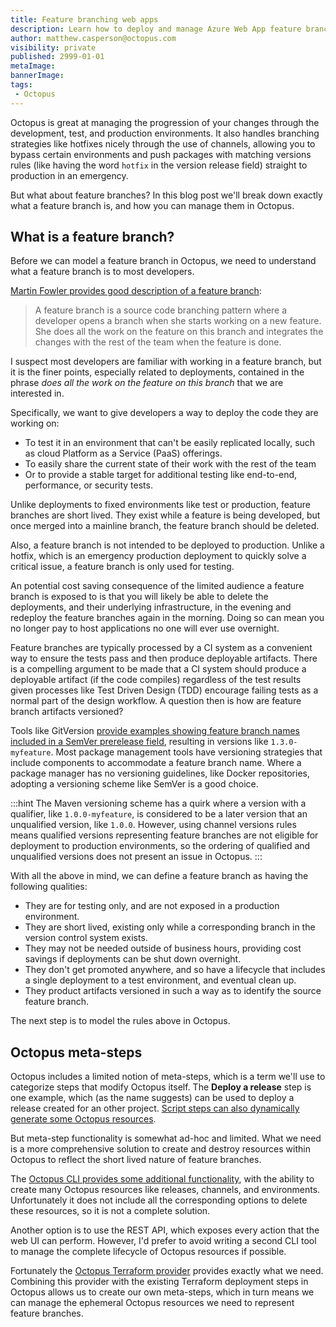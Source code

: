 ```yaml
---
title: Feature branching web apps
description: Learn how to deploy and manage Azure Web App feature branches in Octopus
author: matthew.casperson@octopus.com
visibility: private
published: 2999-01-01
metaImage: 
bannerImage: 
tags:
 - Octopus
---
```


Octopus is great at managing the progression of your changes through the development, test, and production environments. It also handles branching strategies like hotfixes nicely through the use of channels, allowing you to bypass certain environments and push packages with matching versions rules (like having the word `hotfix` in the version release field) straight to production in an emergency.

But what about feature branches? In this blog post we'll break down exactly what a feature branch is, and how you can manage them in Octopus.

## What is a feature branch?

Before we can model a feature branch in Octopus, we need to understand what a feature branch is to most developers.

[Martin Fowler provides good description of a feature branch](https://martinfowler.com/bliki/FeatureBranch.html):

> A feature branch is a source code branching pattern where a developer opens a branch when she starts working on a new feature. She does all the work on the feature on this branch and integrates the changes with the rest of the team when the feature is done.

I suspect most developers are familiar with working in a feature branch, but it is the finer points, especially related to deployments, contained in the phrase *does all the work on the feature on this branch* that we are interested in.

Specifically, we want to give developers a way to deploy the code they are working on:

* To test it in an environment that can't be easily replicated locally, such as cloud Platform as a Service (PaaS) offerings.
* To easily share the current state of their work with the rest of the team
* Or to provide a stable target for additional testing like end-to-end, performance, or security tests.

Unlike deployments to fixed environments like test or production, feature branches are short lived. They exist while a feature is being developed, but once merged into a mainline branch, the feature branch should be deleted.

Also, a feature branch is not intended to be deployed to production. Unlike a hotfix, which is an emergency production deployment to quickly solve a critical issue, a feature branch is only used for testing.

An potential cost saving consequence of the limited audience a feature branch is exposed to is that you will likely be able to delete the deployments, and their underlying infrastructure, in the evening and redeploy the feature branches again in the morning. Doing so can mean you no longer pay to host applications no one will ever use overnight.

Feature branches are typically processed by a CI system as a convenient way to ensure the tests pass and then produce deployable artifacts. There is a compelling argument to be made that a CI system should produce a deployable artifact (if the code compiles) regardless of the test results given processes like Test Driven Design (TDD) encourage failing tests as a normal part of the design workflow. A question then is how are feature branch artifacts versioned?

Tools like GitVersion [provide examples showing feature branch names included in a SemVer prerelease field](https://gitversion.net/docs/learn/branching-strategies/gitflow/examples), resulting in versions like `1.3.0-myfeature`. Most package management tools have versioning strategies that include components to accommodate a feature branch name. Where a package manager has no versioning guidelines, like Docker repositories, adopting a versioning scheme like SemVer is a good choice.

:::hint
The Maven versioning scheme has a quirk where a version with a qualifier, like `1.0.0-myfeature`, is considered to be a later version that an unqualified version, like `1.0.0`. However, using channel versions rules means qualified versions representing feature branches are not eligible for deployment to production environments, so the ordering of qualified and unqualified versions does not present an issue in Octopus.
:::

With all the above in mind, we can define a feature branch as having the following qualities:

* They are for testing only, and are not exposed in a production environment.
* They are short lived, existing only while a corresponding branch in the version control system exists.
* They may not be needed outside of business hours, providing cost savings if deployments can be shut down overnight.
* They don't get promoted anywhere, and so have a lifecycle that includes a single deployment to a test environment, and eventual clean up.
* They product artifacts versioned in such a way as to identify the source feature branch.

The next step is to model the rules above in Octopus.

## Octopus meta-steps

Octopus includes a limited notion of meta-steps, which is a term we'll use to categorize steps that modify Octopus itself. The **Deploy a release** step is one example, which (as the name suggests) can be used to deploy a release created for an other project. [Script steps can also dynamically generate some Octopus resources](https://octopus.com/docs/infrastructure/deployment-targets/dynamic-infrastructure).

But meta-step functionality is somewhat ad-hoc and limited. What we need is a more comprehensive solution to create and destroy resources within Octopus to reflect the short lived nature of feature branches.

The [Octopus CLI provides some additional functionality](https://octopus.com/docs/octopus-rest-api/octopus-cli), with the ability to create many Octopus resources like releases, channels, and environments. Unfortunately it does not include all the corresponding options to delete these resources, so it is not a complete solution.

Another option is to use the REST API, which exposes every action that the web UI can perform. However, I'd prefer to avoid writing a second CLI tool to manage the complete lifecycle of Octopus resources if possible.

Fortunately the [Octopus Terraform provider](https://registry.terraform.io/providers/OctopusDeployLabs/octopusdeploy/latest/docs) provides exactly what we need. Combining this provider with the existing Terraform deployment steps in Octopus allows us to create our own meta-steps, which in turn means we can manage the ephemeral Octopus resources we need to represent feature branches.

